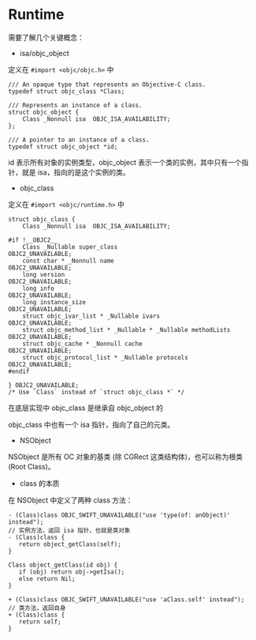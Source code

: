 # Runtime

需要了解几个关键概念：

* isa/objc_object

定义在 `#import <objc/objc.h>` 中

```
/// An opaque type that represents an Objective-C class.
typedef struct objc_class *Class;

/// Represents an instance of a class.
struct objc_object {
    Class _Nonnull isa  OBJC_ISA_AVAILABILITY;
};

/// A pointer to an instance of a class.
typedef struct objc_object *id;
```

id 表示所有对象的实例类型，objc_object 表示一个类的实例，其中只有一个指针，就是 isa，指向的是这个实例的类。

* objc_class

定义在 `#import <objc/runtime.h>` 中

```
struct objc_class {
    Class _Nonnull isa  OBJC_ISA_AVAILABILITY;

#if !__OBJC2__
    Class _Nullable super_class                              OBJC2_UNAVAILABLE;
    const char * _Nonnull name                               OBJC2_UNAVAILABLE;
    long version                                             OBJC2_UNAVAILABLE;
    long info                                                OBJC2_UNAVAILABLE;
    long instance_size                                       OBJC2_UNAVAILABLE;
    struct objc_ivar_list * _Nullable ivars                  OBJC2_UNAVAILABLE;
    struct objc_method_list * _Nullable * _Nullable methodLists                    OBJC2_UNAVAILABLE;
    struct objc_cache * _Nonnull cache                       OBJC2_UNAVAILABLE;
    struct objc_protocol_list * _Nullable protocols          OBJC2_UNAVAILABLE;
#endif

} OBJC2_UNAVAILABLE;
/* Use `Class` instead of `struct objc_class *` */
```

在底层实现中 objc_class 是继承自 objc_object 的

objc_class 中也有一个 isa 指针，指向了自己的元类。

* NSObject

NSObject 是所有 OC 对象的基类 (除 CGRect 这类结构体)，也可以称为根类 (Root Class)。

* class 的本质

在 NSObject 中定义了两种 class 方法：

```
- (Class)class OBJC_SWIFT_UNAVAILABLE("use 'type(of: anObject)' instead");
// 实例方法，返回 isa 指针，也就是类对象
- (Class)class {
   return object_getClass(self);
}

Class object_getClass(id obj) {
   if (obj) return obj->getIsa();
   else return Nil;
}

+ (Class)class OBJC_SWIFT_UNAVAILABLE("use 'aClass.self' instead");
// 类方法，返回自身
+ (Class)class {
   return self;
}
```